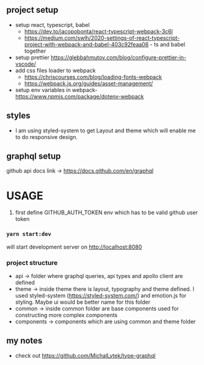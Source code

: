 ## project setup

- setup react, typescript, babel
  - https://dev.to/jacopobonta/react-typescript-webpack-3c6l
  - https://medium.com/swlh/2020-settings-of-react-typescript-project-with-webpack-and-babel-403c92feaa06 - ts and babel together
- setup prettier https://glebbahmutov.com/blog/configure-prettier-in-vscode/
- add css files loader to webpack
  - https://chriscourses.com/blog/loading-fonts-webpack
  - https://webpack.js.org/guides/asset-management/
- setup env variables in webpack- https://www.npmjs.com/package/dotenv-webpack

## styles

- I am using styled-system to get Layout and theme which will enable me to do responsive design.

## graphql setup

github api docs link -> https://docs.github.com/en/graphql

# USAGE

1.  first define GITHUB_AUTH_TOKEN env which has to be valid github user token

### `yarn start:dev`

will start development server on [http://localhost:8080](http://localhost:8080)

### project structure

- api -> folder where graphql queries, api types and apollo client are defined
- theme -> inside theme there is layout, typography and theme defined. I used styled-system (https://styled-system.com/) and emotion.js for styling. Maybe ui would be better name for this folder
- common -> inside common folder are base components used for constructing more complex components
- components -> components which are using common and theme folder

## my notes

- check out https://github.com/MichalLytek/type-graphql
